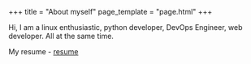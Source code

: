 +++
title = "About myself"
page_template = "page.html"
+++

Hi, I am a linux enthusiastic, python developer, DevOps Engineer, web developer. All at the same time.

My resume - [resume](/resume)
